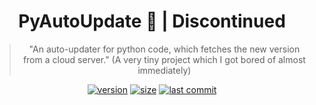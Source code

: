 <div align="center">
  
  # PyAutoUpdate 🎉 | Discontinued
  
  > "An auto-updater for python code, which fetches the new version from a cloud server."
  > (A very tiny project which I got bored of almost immediately)

  [![version](https://img.shields.io/github/v/release/Theta69/PyAutoUpdate?include_prereleases)]()
  [![size](https://img.shields.io/github/languages/code-size/Theta69/PyAutoUpdate)]()
  [![last commit](https://img.shields.io/github/last-commit/Theta69/PyAutoUpdate)]()
  
</div>

<!-- # How it works 🤯

> When you run `main.py`, **updater.py**/*Update()* gets called. Updater then uses **main.py**/*getVersion()* to get the installed version and compares it to the newest available version (which it gets from the JSON paste). If there is a new version available, it downloads it.

# Instructions 🤔

1. Make a pastebin json containing the new version metadata.<br>
You will have to update this every time you release a new version.

```json
{
 "newest": 1.1,
 "download": "https://URL/main.py"
}
```

2. Copy the pastebin raw url (*add "/raw/" before the code*) and add it inside `updater.py`;
3. Fix versions or other information in the code to your liking;
4. Implement *updater.py* and the code from *main.py* inside your python script;
5. Test the code and fix it if something doesn't work.
-->
